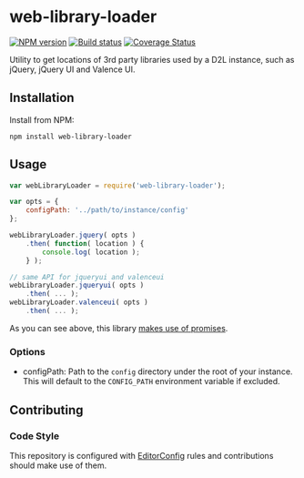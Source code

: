 # web-library-loader
[![NPM version][npm-image]][npm-url]
[![Build status][ci-image]][ci-url]
[![Coverage Status][coverage-image]][coverage-url]

Utility to get locations of 3rd party libraries used by a D2L instance, such
as jQuery, jQuery UI and Valence UI.

## Installation

Install from NPM:

```shell
npm install web-library-loader
```

## Usage

```javascript
var webLibraryLoader = require('web-library-loader');

var opts = {
	configPath: '../path/to/instance/config'
};

webLibraryLoader.jquery( opts )
	.then( function( location ) {
		console.log( location );
	} );

// same API for jqueryui and valenceui
webLibraryLoader.jqueryui( opts )
	.then( ... );
webLibraryLoader.valenceui( opts )
	.then( ... );
```

As you can see above, this library [makes use of promises](https://www.npmjs.org/package/q).

### Options
* configPath: Path to the `config` directory under the root of your instance.
This will default to the `CONFIG_PATH` environment variable if excluded.

## Contributing

### Code Style

This repository is configured with [EditorConfig](http://editorconfig.org) rules and
contributions should make use of them.

[npm-url]: https://npmjs.org/package/web-library-loader
[npm-image]: https://badge.fury.io/js/web-library-loader.png
[ci-image]: https://travis-ci.org/Desire2Learn-Valence/web-library-loader.svg?branch=master
[ci-url]: https://travis-ci.org/Desire2Learn-Valence/web-library-loader
[coverage-image]: https://coveralls.io/repos/Desire2Learn-Valence/web-library-loader/badge.png?branch=master
[coverage-url]: https://coveralls.io/r/Desire2Learn-Valence/web-library-loader?branch=master
